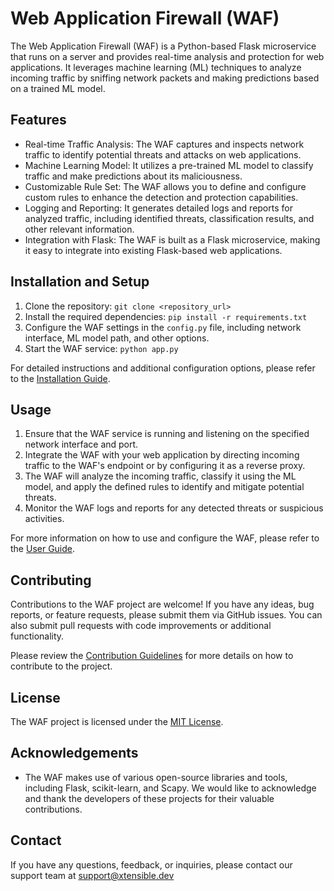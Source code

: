 # Web Application Firewall (WAF)

The Web Application Firewall (WAF) is a Python-based Flask microservice that runs on a server and provides real-time analysis and protection for web applications. It leverages machine learning (ML) techniques to analyze incoming traffic by sniffing network packets and making predictions based on a trained ML model.

## Features

- Real-time Traffic Analysis: The WAF captures and inspects network traffic to identify potential threats and attacks on web applications.
- Machine Learning Model: It utilizes a pre-trained ML model to classify traffic and make predictions about its maliciousness.
- Customizable Rule Set: The WAF allows you to define and configure custom rules to enhance the detection and protection capabilities.
- Logging and Reporting: It generates detailed logs and reports for analyzed traffic, including identified threats, classification results, and other relevant information.
- Integration with Flask: The WAF is built as a Flask microservice, making it easy to integrate into existing Flask-based web applications.

## Installation and Setup

1. Clone the repository: `git clone <repository_url>`
2. Install the required dependencies: `pip install -r requirements.txt`
3. Configure the WAF settings in the `config.py` file, including network interface, ML model path, and other options.
4. Start the WAF service: `python app.py`

For detailed instructions and additional configuration options, please refer to the [Installation Guide](installation.md).

## Usage

1. Ensure that the WAF service is running and listening on the specified network interface and port.
2. Integrate the WAF with your web application by directing incoming traffic to the WAF's endpoint or by configuring it as a reverse proxy.
3. The WAF will analyze the incoming traffic, classify it using the ML model, and apply the defined rules to identify and mitigate potential threats.
4. Monitor the WAF logs and reports for any detected threats or suspicious activities.

For more information on how to use and configure the WAF, please refer to the [User Guide](user-guide.md).

## Contributing

Contributions to the WAF project are welcome! If you have any ideas, bug reports, or feature requests, please submit them via GitHub issues. You can also submit pull requests with code improvements or additional functionality.

Please review the [Contribution Guidelines](contributing.md) for more details on how to contribute to the project.

## License

The WAF project is licensed under the [MIT License](LICENSE).

## Acknowledgements

- The WAF makes use of various open-source libraries and tools, including Flask, scikit-learn, and Scapy. We would like to acknowledge and thank the developers of these projects for their valuable contributions.

## Contact

If you have any questions, feedback, or inquiries, please contact our support team at support@xtensible.dev

